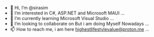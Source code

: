 - 👋 Hi, I’m @sirasim
- 👀 I’m interested in C#, ASP.NET and Microsoft MAUI ...
- 🌱 I’m currently learning Microsoft Visual Studio ...
- 💞️ I’m looking to collaborate on But i am doing Myself Nowadays ...
- 📫 How to reach me, i am here highestlifestylevalue@proton.me ...

<!---
sirasim/sirasim is a ✨ special ✨ repository because its `README.md` (this file) appears on your GitHub profile.
You can click the Preview link to take a look at your changes.
--->
